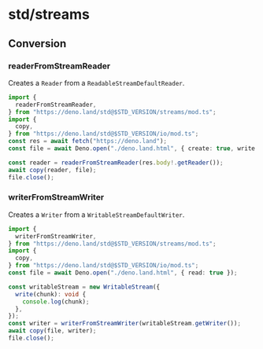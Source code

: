 # std/streams

## Conversion

### readerFromStreamReader

Creates a `Reader` from a `ReadableStreamDefaultReader`.

```ts
import {
  readerFromStreamReader,
} from "https://deno.land/std@$STD_VERSION/streams/mod.ts";
import {
  copy,
} from "https://deno.land/std@$STD_VERSION/io/mod.ts";
const res = await fetch("https://deno.land");
const file = await Deno.open("./deno.land.html", { create: true, write: true });

const reader = readerFromStreamReader(res.body!.getReader());
await copy(reader, file);
file.close();
```

### writerFromStreamWriter

Creates a `Writer` from a `WritableStreamDefaultWriter`.

```ts
import {
  writerFromStreamWriter,
} from "https://deno.land/std@$STD_VERSION/streams/mod.ts";
import {
  copy,
} from "https://deno.land/std@$STD_VERSION/io/mod.ts";
const file = await Deno.open("./deno.land.html", { read: true });

const writableStream = new WritableStream({
  write(chunk): void {
    console.log(chunk);
  },
});
const writer = writerFromStreamWriter(writableStream.getWriter());
await copy(file, writer);
file.close();
```
